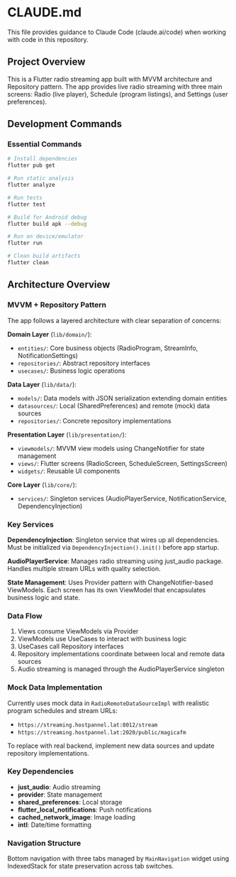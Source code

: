 # CLAUDE.md

This file provides guidance to Claude Code (claude.ai/code) when working with code in this repository.

## Project Overview

This is a Flutter radio streaming app built with MVVM architecture and Repository pattern. The app provides live radio streaming with three main screens: Radio (live player), Schedule (program listings), and Settings (user preferences).

## Development Commands

### Essential Commands
```bash
# Install dependencies
flutter pub get

# Run static analysis
flutter analyze

# Run tests
flutter test

# Build for Android debug
flutter build apk --debug

# Run on device/emulator
flutter run

# Clean build artifacts
flutter clean
```

## Architecture Overview

### MVVM + Repository Pattern
The app follows a layered architecture with clear separation of concerns:

**Domain Layer** (`lib/domain/`):
- `entities/`: Core business objects (RadioProgram, StreamInfo, NotificationSettings)
- `repositories/`: Abstract repository interfaces
- `usecases/`: Business logic operations

**Data Layer** (`lib/data/`):
- `models/`: Data models with JSON serialization extending domain entities
- `datasources/`: Local (SharedPreferences) and remote (mock) data sources
- `repositories/`: Concrete repository implementations

**Presentation Layer** (`lib/presentation/`):
- `viewmodels/`: MVVM view models using ChangeNotifier for state management
- `views/`: Flutter screens (RadioScreen, ScheduleScreen, SettingsScreen)
- `widgets/`: Reusable UI components

**Core Layer** (`lib/core/`):
- `services/`: Singleton services (AudioPlayerService, NotificationService, DependencyInjection)

### Key Services

**DependencyInjection**: Singleton service that wires up all dependencies. Must be initialized via `DependencyInjection().init()` before app startup.

**AudioPlayerService**: Manages radio streaming using just_audio package. Handles multiple stream URLs with quality selection.

**State Management**: Uses Provider pattern with ChangeNotifier-based ViewModels. Each screen has its own ViewModel that encapsulates business logic and state.

### Data Flow

1. Views consume ViewModels via Provider
2. ViewModels use UseCases to interact with business logic
3. UseCases call Repository interfaces
4. Repository implementations coordinate between local and remote data sources
5. Audio streaming is managed through the AudioPlayerService singleton

### Mock Data Implementation

Currently uses mock data in `RadioRemoteDataSourceImpl` with realistic program schedules and stream URLs:
- `https://streaming.hostpannel.lat:8012/stream`
- `https://streaming.hostpannel.lat:2020/public/magicafm`

To replace with real backend, implement new data sources and update repository implementations.

### Key Dependencies

- **just_audio**: Audio streaming
- **provider**: State management
- **shared_preferences**: Local storage
- **flutter_local_notifications**: Push notifications
- **cached_network_image**: Image loading
- **intl**: Date/time formatting

### Navigation Structure

Bottom navigation with three tabs managed by `MainNavigation` widget using IndexedStack for state preservation across tab switches.